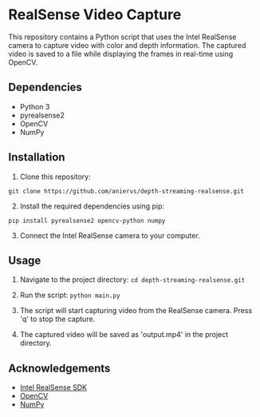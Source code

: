 # RealSense Video Capture

This repository contains a Python script that uses the Intel RealSense camera to capture video with color and depth information. The captured video is saved to a file while displaying the frames in real-time using OpenCV.

## Dependencies

- Python 3
- pyrealsense2
- OpenCV
- NumPy

## Installation

1. Clone this repository:

```git clone https://github.com/aniervs/depth-streaming-realsense.git```
 
2. Install the required dependencies using pip:

``pip install pyrealsense2 opencv-python numpy``
 
3. Connect the Intel RealSense camera to your computer.

## Usage

1. Navigate to the project directory:
```cd depth-streaming-realsense.git```
2. Run the script:
```python main.py``` 
3. The script will start capturing video from the RealSense camera. Press 'q' to stop the capture.

4. The captured video will be saved as 'output.mp4' in the project directory.


## Acknowledgements

- [Intel RealSense SDK](https://github.com/IntelRealSense/librealsense)
- [OpenCV](https://opencv.org/)
- [NumPy](https://numpy.org/)


